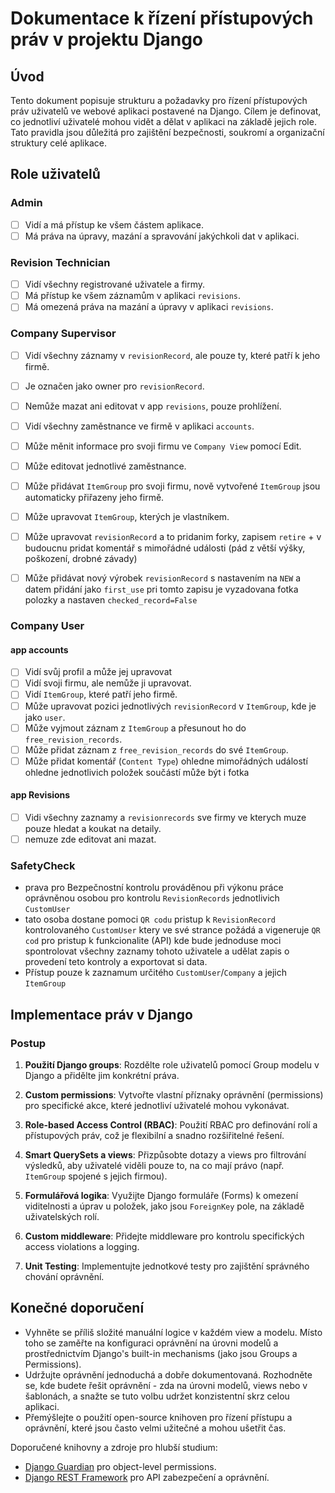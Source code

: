 # Dokumentace k řízení přístupových práv v projektu Django

## Úvod
Tento dokument popisuje strukturu a požadavky pro řízení přístupových práv uživatelů ve webové aplikaci postavené na Django. Cílem je definovat, co jednotliví uživatelé mohou vidět a dělat v aplikaci na základě jejich role. Tato pravidla jsou důležitá pro zajištění bezpečnosti, soukromí a organizační struktury celé aplikace.

## Role uživatelů

### Admin
- [ ] Vidí a má přístup ke všem částem aplikace.
- [ ] Má práva na úpravy, mazání a spravování jakýchkoli dat v aplikaci.

### Revision Technician
- [ ] Vidí všechny registrované uživatele a firmy.
- [ ] Má přístup ke všem záznamům v aplikaci `revisions`.
- [ ] Má omezená práva na mazání a úpravy v aplikaci `revisions`.

### Company Supervisor
- [ ] Vidí všechny záznamy v `revisionRecord`, ale pouze ty, které patří k jeho firmě.
- [ ] Je označen jako owner pro `revisionRecord`.
- [ ] Nemůže mazat ani editovat v app `revisions`, pouze prohlížení.
- [ ] Vidí všechny zaměstnance ve firmě v aplikaci `accounts`.
- [ ] Může měnit informace pro svoji firmu ve `Company View` pomocí Edit.
- [ ] Může editovat jednotlivé zaměstnance.
- [ ] Může přidávat `ItemGroup` pro svoji firmu, nově vytvořené `ItemGroup` jsou automaticky přiřazeny jeho firmě.
- [ ] Může upravovat `ItemGroup`, kterých je vlastníkem.
- [ ] Může upravovat `revisionRecord` a to pridanim forky, zapisem `retire` + v budoucnu pridat komentář s 
      mimořádné události (pád z větší výšky, poškození, drobné závady)
- [ ] Může přidávat nový výrobek `revisionRecord` s nastavením na `NEW` a datem přidání jako `first_use` pri tomto 
      zapisu je vyzadovana fotka polozky a nastaven `checked_record=False`


### Company User
#### app accounts
- [ ] Vidí svůj profil a může jej upravovat
- [ ] Vidí svoji firmu, ale nemůže ji upravovat.
- [ ] Vidí `ItemGroup`, které patří jeho firmě.
- [ ] Může upravovat pozici jednotlivých `revisionRecord` v `ItemGroup`, kde je jako `user`.
- [ ] Může vyjmout záznam z `ItemGroup` a přesunout ho do `free_revision_records`.
- [ ] Může přidat záznam z `free_revision_records` do své `ItemGroup`.
- [ ] Může přidat komentář (`Content Type`) ohledne mimořádných událostí ohledne jednotlivich položek součástí může být i fotka
#### app Revisions
- [ ] Vidi všechny zaznamy a `revisionrecords` sve firmy ve kterych muze pouze hledat a koukat na detaily.
- [ ] nemuze zde editovat ani mazat. 

### SafetyCheck
- prava pro Bezpečnostní kontrolu prováděnou při výkonu práce oprávněnou osobou pro kontrolu `RevisionRecords` jednotlivich `CustomUser`
- tato osoba dostane pomoci `QR codu` pristup k `RevisionRecord` kontrolovaného `CustomUser` ktery ve své strance požádá a vigeneruje `QR cod` pro pristup k funkcionalite (API)
kde bude jednoduse moci spontrolovat všechny zaznamy tohoto uživatele a udělat zapis o provedení teto kontroly a exportovat si data. 
- Přístup pouze k zaznamum určitého `CustomUser`/`Company` a jejich `ItemGroup`

## Implementace práv v Django

### Postup
1. **Použití Django groups**: Rozdělte role uživatelů pomocí Group modelu v Django a přidělte jim konkrétní práva.
   
2. **Custom permissions**: Vytvořte vlastní příznaky oprávnění (permissions) pro specifické akce, které jednotliví uživatelé mohou vykonávat.

3. **Role-based Access Control (RBAC)**: Použití RBAC pro definování rolí a přístupových práv, což je flexibilní a snadno rozšiřitelné řešení.

4. **Smart QuerySets a views**: Přizpůsobte dotazy a views pro filtrování výsledků, aby uživatelé viděli pouze to, na co mají právo (např. `ItemGroup` spojené s jejich firmou).

5. **Formulářová logika**: Využijte Django formuláře (Forms) k omezení viditelnosti a úprav u položek, jako jsou `ForeignKey` pole, na základě uživatelských rolí.

6. **Custom middleware**: Přidejte middleware pro kontrolu specifických access violations a logging.

7. **Unit Testing**: Implementujte jednotkové testy pro zajištění správného chování oprávnění.

## Konečné doporučení
- Vyhněte se příliš složité manuální logice v každém view a modelu. Místo toho se zaměřte na konfiguraci oprávnění na úrovni modelů a prostřednictvím Django's built-in mechanisms (jako jsou Groups a Permissions).
- Udržujte oprávnění jednoduchá a dobře dokumentovaná. Rozhodněte se, kde budete řešit oprávnění - zda na úrovni modelů, views nebo v šablonách, a snažte se tuto volbu udržet konzistentní skrz celou aplikaci.
- Přemýšlejte o použití open-source knihoven pro řízení přístupu a oprávnění, které jsou často velmi užitečné a mohou ušetřit čas.

Doporučené knihovny a zdroje pro hlubší studium:
- [Django Guardian](https://django-guardian.readthedocs.io/en/stable/) pro object-level permissions.
- [Django REST Framework](https://www.django-rest-framework.org/) pro API zabezpečení a oprávnění.
